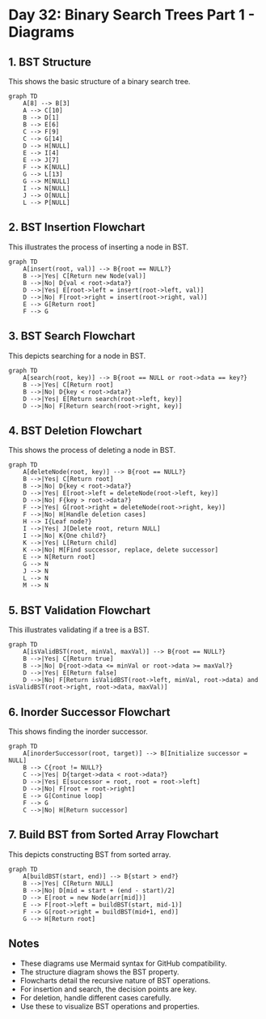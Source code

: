 # Day 32: Binary Search Trees Part 1 - Diagrams

## 1. BST Structure

This shows the basic structure of a binary search tree.

```mermaid
graph TD
    A[8] --> B[3]
    A --> C[10]
    B --> D[1]
    B --> E[6]
    C --> F[9]
    C --> G[14]
    D --> H[NULL]
    E --> I[4]
    E --> J[7]
    F --> K[NULL]
    G --> L[13]
    G --> M[NULL]
    I --> N[NULL]
    J --> O[NULL]
    L --> P[NULL]
```

## 2. BST Insertion Flowchart

This illustrates the process of inserting a node in BST.

```mermaid
graph TD
    A[insert(root, val)] --> B{root == NULL?}
    B -->|Yes| C[Return new Node(val)]
    B -->|No| D{val < root->data?}
    D -->|Yes| E[root->left = insert(root->left, val)]
    D -->|No| F[root->right = insert(root->right, val)]
    E --> G[Return root]
    F --> G
```

## 3. BST Search Flowchart

This depicts searching for a node in BST.

```mermaid
graph TD
    A[search(root, key)] --> B{root == NULL or root->data == key?}
    B -->|Yes| C[Return root]
    B -->|No| D{key < root->data?}
    D -->|Yes| E[Return search(root->left, key)]
    D -->|No| F[Return search(root->right, key)]
```

## 4. BST Deletion Flowchart

This shows the process of deleting a node in BST.

```mermaid
graph TD
    A[deleteNode(root, key)] --> B{root == NULL?}
    B -->|Yes| C[Return root]
    B -->|No| D{key < root->data?}
    D -->|Yes| E[root->left = deleteNode(root->left, key)]
    D -->|No| F{key > root->data?}
    F -->|Yes| G[root->right = deleteNode(root->right, key)]
    F -->|No| H[Handle deletion cases]
    H --> I{Leaf node?}
    I -->|Yes| J[Delete root, return NULL]
    I -->|No| K{One child?}
    K -->|Yes| L[Return child]
    K -->|No| M[Find successor, replace, delete successor]
    E --> N[Return root]
    G --> N
    J --> N
    L --> N
    M --> N
```

## 5. BST Validation Flowchart

This illustrates validating if a tree is a BST.

```mermaid
graph TD
    A[isValidBST(root, minVal, maxVal)] --> B{root == NULL?}
    B -->|Yes| C[Return true]
    B -->|No| D{root->data <= minVal or root->data >= maxVal?}
    D -->|Yes| E[Return false]
    D -->|No| F[Return isValidBST(root->left, minVal, root->data) and isValidBST(root->right, root->data, maxVal)]
```

## 6. Inorder Successor Flowchart

This shows finding the inorder successor.

```mermaid
graph TD
    A[inorderSuccessor(root, target)] --> B[Initialize successor = NULL]
    B --> C{root != NULL?}
    C -->|Yes| D{target->data < root->data?}
    D -->|Yes| E[successor = root, root = root->left]
    D -->|No| F[root = root->right]
    E --> G[Continue loop]
    F --> G
    C -->|No| H[Return successor]
```

## 7. Build BST from Sorted Array Flowchart

This depicts constructing BST from sorted array.

```mermaid
graph TD
    A[buildBST(start, end)] --> B{start > end?}
    B -->|Yes| C[Return NULL]
    B -->|No| D[mid = start + (end - start)/2]
    D --> E[root = new Node(arr[mid])]
    E --> F[root->left = buildBST(start, mid-1)]
    F --> G[root->right = buildBST(mid+1, end)]
    G --> H[Return root]
```

## Notes

- These diagrams use Mermaid syntax for GitHub compatibility.
- The structure diagram shows the BST property.
- Flowcharts detail the recursive nature of BST operations.
- For insertion and search, the decision points are key.
- For deletion, handle different cases carefully.
- Use these to visualize BST operations and properties.
